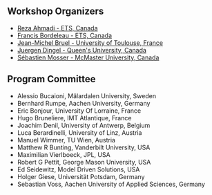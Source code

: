 ## Workshop Organizers

* [Reza Ahmadi - ETS, Canada](https://www.linkedin.com/in/ahmreza/)
* [Francis Bordeleau - ETS, Canada](https://www.etsmtl.ca/en/research/professors/fbordeleau/)
* [Jean-Michel Bruel - University of Toulouse, France](https://jmbruel.netlify.app/)
* [Juergen Dingel - Queen's University, Canada](https://www.cs.queensu.ca/people/Juergen/Dingel)
* [Sébastien Mosser - McMaster University, Canada](https://www.eng.mcmaster.ca/faculty/sebastien-mosser/)


## Program Committee
* Alessio Bucaioni, Mälardalen University, Sweden
* Bernhard Rumpe, Aachen University, Germany
* Eric Bonjour, University Of Lorraine, France
* Hugo Bruneliere, IMT Atlantique, France
* Joachim Denil, University of Antwerp, Belgium
* Luca Berardinelli, University of Linz, Austria
* Manuel Wimmer, TU Wien, Austria
* Matthew R Bunting, Vanderbilt University, USA
* Maximilian Vierlboeck, JPL, USA
* Robert G Pettit, George Mason University, USA
* Ed Seidewitz, Model Driven Solutions, USA
* Holger Giese, Universität Potsdam, Germany
* Sebastian Voss, Aachen University of Applied Sciences, Germany

